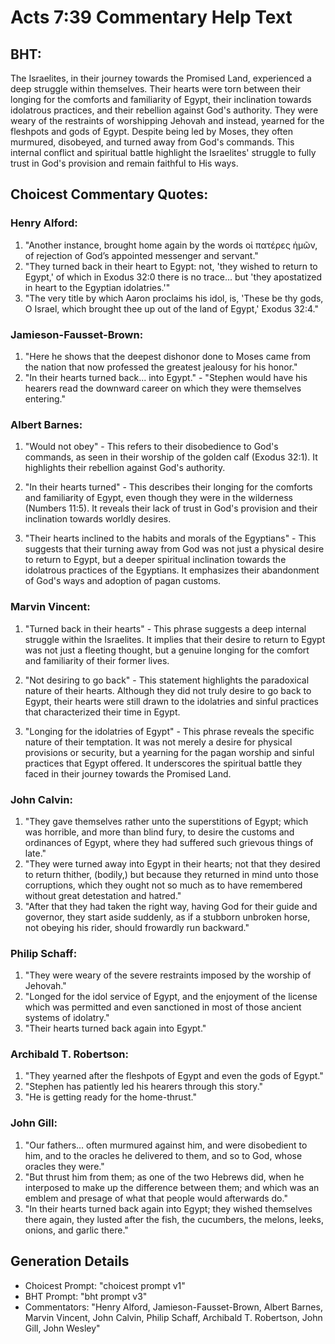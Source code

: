 # Acts 7:39 Commentary Help Text

## BHT:
The Israelites, in their journey towards the Promised Land, experienced a deep struggle within themselves. Their hearts were torn between their longing for the comforts and familiarity of Egypt, their inclination towards idolatrous practices, and their rebellion against God's authority. They were weary of the restraints of worshipping Jehovah and instead, yearned for the fleshpots and gods of Egypt. Despite being led by Moses, they often murmured, disobeyed, and turned away from God's commands. This internal conflict and spiritual battle highlight the Israelites' struggle to fully trust in God's provision and remain faithful to His ways.

## Choicest Commentary Quotes:
### Henry Alford:
1. "Another instance, brought home again by the words οἱ πατέρες ἡμῶν, of rejection of God’s appointed messenger and servant."
2. "They turned back in their heart to Egypt: not, 'they wished to return to Egypt,' of which in Exodus 32:0 there is no trace... but 'they apostatized in heart to the Egyptian idolatries.'"
3. "The very title by which Aaron proclaims his idol, is, 'These be thy gods, O Israel, which brought thee up out of the land of Egypt,' Exodus 32:4."

### Jamieson-Fausset-Brown:
1. "Here he shows that the deepest dishonor done to Moses came from the nation that now professed the greatest jealousy for his honor."
2. "In their hearts turned back... into Egypt." - "Stephen would have his hearers read the downward career on which they were themselves entering."

### Albert Barnes:
1. "Would not obey" - This refers to their disobedience to God's commands, as seen in their worship of the golden calf (Exodus 32:1). It highlights their rebellion against God's authority.

2. "In their hearts turned" - This describes their longing for the comforts and familiarity of Egypt, even though they were in the wilderness (Numbers 11:5). It reveals their lack of trust in God's provision and their inclination towards worldly desires.

3. "Their hearts inclined to the habits and morals of the Egyptians" - This suggests that their turning away from God was not just a physical desire to return to Egypt, but a deeper spiritual inclination towards the idolatrous practices of the Egyptians. It emphasizes their abandonment of God's ways and adoption of pagan customs.

### Marvin Vincent:
1. "Turned back in their hearts" - This phrase suggests a deep internal struggle within the Israelites. It implies that their desire to return to Egypt was not just a fleeting thought, but a genuine longing for the comfort and familiarity of their former lives.

2. "Not desiring to go back" - This statement highlights the paradoxical nature of their hearts. Although they did not truly desire to go back to Egypt, their hearts were still drawn to the idolatries and sinful practices that characterized their time in Egypt.

3. "Longing for the idolatries of Egypt" - This phrase reveals the specific nature of their temptation. It was not merely a desire for physical provisions or security, but a yearning for the pagan worship and sinful practices that Egypt offered. It underscores the spiritual battle they faced in their journey towards the Promised Land.

### John Calvin:
1. "They gave themselves rather unto the superstitions of Egypt; which was horrible, and more than blind fury, to desire the customs and ordinances of Egypt, where they had suffered such grievous things of late."
2. "They were turned away into Egypt in their hearts; not that they desired to return thither, (bodily,) but because they returned in mind unto those corruptions, which they ought not so much as to have remembered without great detestation and hatred."
3. "After that they had taken the right way, having God for their guide and governor, they start aside suddenly, as if a stubborn unbroken horse, not obeying his rider, should frowardly run backward."

### Philip Schaff:
1. "They were weary of the severe restraints imposed by the worship of Jehovah." 
2. "Longed for the idol service of Egypt, and the enjoyment of the license which was permitted and even sanctioned in most of those ancient systems of idolatry."
3. "Their hearts turned back again into Egypt."

### Archibald T. Robertson:
1. "They yearned after the fleshpots of Egypt and even the gods of Egypt."
2. "Stephen has patiently led his hearers through this story."
3. "He is getting ready for the home-thrust."

### John Gill:
1. "Our fathers... often murmured against him, and were disobedient to him, and to the oracles he delivered to them, and so to God, whose oracles they were." 
2. "But thrust him from them; as one of the two Hebrews did, when he interposed to make up the difference between them; and which was an emblem and presage of what that people would afterwards do." 
3. "In their hearts turned back again into Egypt; they wished themselves there again, they lusted after the fish, the cucumbers, the melons, leeks, onions, and garlic there."


## Generation Details
- Choicest Prompt: "choicest prompt v1"
- BHT Prompt: "bht prompt v3"
- Commentators: "Henry Alford, Jamieson-Fausset-Brown, Albert Barnes, Marvin Vincent, John Calvin, Philip Schaff, Archibald T. Robertson, John Gill, John Wesley"
